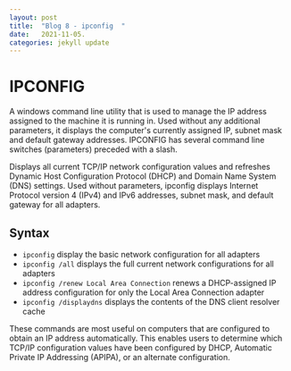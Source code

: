 ```yaml
---
layout: post
title:  "Blog 8 - ipconfig  "
date:   2021-11-05.
categories: jekyll update
---
```


<h1> IPCONFIG </h1> 

A windows command line utility that is used to manage the IP address assigned to the machine it is running in. Used without any additional parameters, it displays the computer's currently assigned IP, subnet mask and default gateway addresses. IPCONFIG has several command line switches (parameters) preceded with a slash. 

Displays all current TCP/IP network configuration values and refreshes Dynamic Host Configuration Protocol (DHCP) and Domain Name System (DNS) settings. Used without parameters, ipconfig displays Internet Protocol version 4 (IPv4) and IPv6 addresses, subnet mask, and default gateway for all adapters.

<h2> Syntax </h2>

* `ipconfig` display the basic network configuration for all adapters
* `ipconfig /all` displays the full current network configurations for all adapters 
* `ipconfig /renew Local Area Connection` renews a DHCP-assigned IP address configuration for only the Local Area Connection adapter
* `ipconfig /displaydns` displays the contents of the DNS client resolver cache


These commands are most useful on computers that are configured to obtain an IP address automatically. This enables users to determine which TCP/IP configuration values have been configured by DHCP, Automatic Private IP Addressing (APIPA), or an alternate configuration. 




